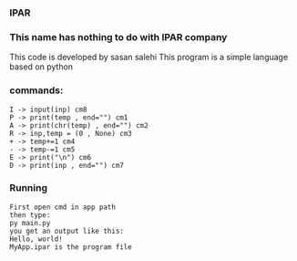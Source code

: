 ### IPAR
### This name has nothing to do with IPAR company

This code is developed by sasan salehi
This program is a simple language based on python

### commands:
```
I -> input(inp) cm8
P -> print(temp , end="") cm1
A -> print(chr(temp) , end="") cm2
R -> inp,temp = (0 , None) cm3
+ -> temp+=1 cm4
- -> temp-=1 cm5
E -> print("\n") cm6
D -> print(inp , end="") cm7
```
### Running
```
First open cmd in app path
then type:
py main.py
you get an output like this:
Hello, world!
MyApp.ipar is the program file
```